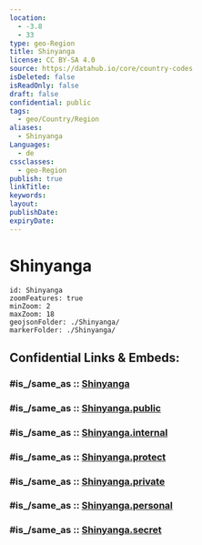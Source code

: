 ```yaml
---
location:
  - -3.8
  - 33
type: geo-Region
title: Shinyanga
license: CC BY-SA 4.0
source: https://datahub.io/core/country-codes
isDeleted: false
isReadOnly: false
draft: false
confidential: public
tags:
  - geo/Country/Region
aliases:
  - Shinyanga
Languages:
  - de
cssclasses:
  - geo-Region
publish: true
linkTitle:
keywords:
layout:
publishDate:
expiryDate:
---
```


# Shinyanga

```leaflet
id: Shinyanga
zoomFeatures: true 
minZoom: 2 
maxZoom: 18
geojsonFolder: ./Shinyanga/
markerFolder: ./Shinyanga/
```


## Confidential Links & Embeds: 

### #is_/same_as :: [Shinyanga](/_Standards/Earth/Continent/Africa/Africa~East/Tanzania/regions~Tanzania/Shinyanga.md) 

### #is_/same_as :: [Shinyanga.public](/_public/Earth/Continent/Africa/Africa~East/Tanzania/regions~Tanzania/Shinyanga.public.md) 

### #is_/same_as :: [Shinyanga.internal](/_internal/Earth/Continent/Africa/Africa~East/Tanzania/regions~Tanzania/Shinyanga.internal.md) 

### #is_/same_as :: [Shinyanga.protect](/_protect/Earth/Continent/Africa/Africa~East/Tanzania/regions~Tanzania/Shinyanga.protect.md) 

### #is_/same_as :: [Shinyanga.private](/_private/Earth/Continent/Africa/Africa~East/Tanzania/regions~Tanzania/Shinyanga.private.md) 

### #is_/same_as :: [Shinyanga.personal](/_personal/Earth/Continent/Africa/Africa~East/Tanzania/regions~Tanzania/Shinyanga.personal.md) 

### #is_/same_as :: [Shinyanga.secret](/_secret/Earth/Continent/Africa/Africa~East/Tanzania/regions~Tanzania/Shinyanga.secret.md)

